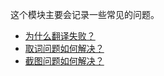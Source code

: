 这个模块主要会记录一些常见的问题。

* [为什么翻译失败？](faq/translate-fail.md)
* [取词问题如何解决？](faq/selection-error.md)
* [截图问题如何解决？](faq/screenshot-error.md)